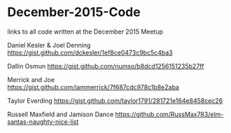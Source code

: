 # December-2015-Code
links to all code written at the December 2015 Meetup

Daniel Kesler & Joel Denning
https://gist.github.com/dckesler/1ef8ce0473c9bc5c4ba3

Dallin Osmun
https://gist.github.com/numso/b8dcd1256151235b27ff

Merrick and Joe
https://gist.github.com/iammerrick/7f687cdc978c1b8e2aba

Taylor Everding
https://gist.github.com/taylor1791/281721e164e8458cec26

Russell Maxfield and Jamison Dance
https://github.com/RussMax783/elm-santas-naughty-nice-list

